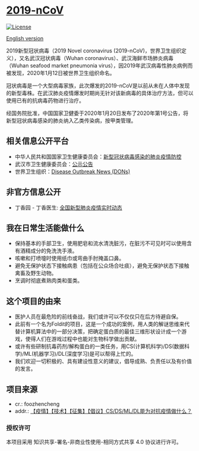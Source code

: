 [2019-nCoV](https://github.com/Contributors-of-anti-2019-nCoV/2019-nCoV)
=======
[![License](https://i.creativecommons.org/l/by-nc-sa/4.0/88x31.png)](http://creativecommons.org/licenses/by-nc-sa/4.0/) 

[English version](./README.md)

2019新型冠状病毒（2019 Novel coronavirus (2019-nCoV)，世界卫生组织定义），又名武汉冠状病毒（Wuhan coronavirus）、武汉海鲜市场肺炎病毒（Wuhan seafood market pneumonia virus），因2019年武汉病毒性肺炎病例而被发现，2020年1月12日被世界卫生组织命名。

冠状病毒是一个大型病毒家族，此次爆发的2019-nCoV是以前从未在人体中发现的新型毒株。在武汉肺炎疫情爆发时期尚无针对该新病毒的具体治疗方法，但可以使用已有的抗病毒药物进行治疗。

经国务院批准，中国国家卫健委于2020年1月20日发布了2020年第1号公告，将新型冠状病毒感染的肺炎纳入乙类传染病，按甲类管理。

相关信息公开平台
---

- 中华人民共和国国家卫生健康委员会：[新型冠状病毒感染的肺炎疫情防控](http://www.nhc.gov.cn/xcs/xxgzbd/new_list.shtml)
- 武汉市卫生健康委员会：[公示公告](http://wjw.wuhan.gov.cn/front/web/list2nd/no/710)
- 世界卫生组织：[Disease Outbreak News (DONs)](https://www.who.int/csr/don/en/)

非官方信息公开
---
- 丁香园 - 丁香医生: [全国新型肺炎疫情实时动态](https://3g.dxy.cn/newh5/view/pneumonia?scene=2&clicktime=1579578460&enterid=1579578460&from=timeline&isappinstalled=0)

我在日常生活能做什么
---

- 保持基本的手部卫生，使用肥皂和流水清洗脏污，在脏污不可见时可以使用含有酒精成分的免洗洗手液。
- 咳嗽和打喷嚏时使用纸巾或弯曲手肘掩盖口鼻。
- 避免无保护状态下接触病患（包括在公众场合吐痰），避免无保护状态下接触禽畜及野生动物。
- 烹调时彻底煮熟肉类和蛋类。

这个项目的由来
---

- 医护人员在最危险的前线奋战，我们或许可以不仅仅只在后方待避自保。
- 此前有一个名为Foldit的项目，这是一个成功的案例，用人类的解谜思维来代替计算机算法中的一部分决策，把确定蛋白质的最佳三维形状设计成一个游戏，使得人们在游戏过程中也能对生物科学做出贡献。
- 或许有些研制抗毒药剂/解构蛋白的一类任务，用CS(计算机科学)/DS(数据科学)/ML(机器学习)/DL(深度学习)是可以帮得上忙的。
- 我们欢迎一切积极的、具有建设性意义的建议，倡导成熟、负责任以及有价值的发言。

项目来源
---

- cr.: foozhencheng
- addr.: [【疫情】【技术】【征集】【倡议】CS/DS/ML/DL能为对抗疫情做什么？](https://chaoli.club/index.php/4961)

### 授权许可
本项目采用 知识共享-署名-非商业性使用-相同方式共享 4.0 协议进行许可。
